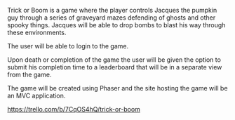 Trick or Boom is a game where the player controls Jacques the pumpkin guy through a series of graveyard mazes defending of ghosts and other spooky things. Jacques will be able to drop bombs to blast his way through these environments. 

The user will be able to login to the game.

Upon death or completion of the game the user will be given the option to submit his completion time to a leaderboard that will be in a separate view from the game.

The game will be created using Phaser and the site hosting the game will be an MVC application.

https://trello.com/b/7CqOS4hQ/trick-or-boom